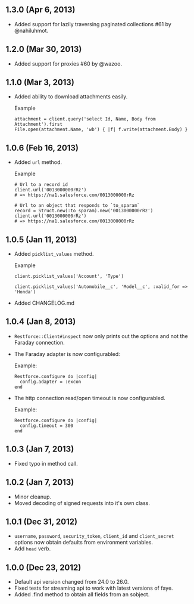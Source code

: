 ## 1.3.0 (Apr 6, 2013)

*   Added support for lazily traversing paginated collections #61 by @nahiluhmot.

## 1.2.0 (Mar 30, 2013)

*   Added support for proxies #60 by @wazoo.

## 1.1.0 (Mar 3, 2013)

*   Added ability to download attachments easily.

    Example

        attachment = client.query('select Id, Name, Body from Attachment').first
        File.open(attachment.Name, 'wb') { |f| f.write(attachment.Body) }

## 1.0.6 (Feb 16, 2013)

*   Added `url` method.

    Example

        # Url to a record id
        client.url('0013000000rRz')
        # => https://na1.salesforce.com/0013000000rRz

        # Url to an object that responds to `to_sparam`
        record = Struct.new(:to_sparam).new('0013000000rRz')
        client.url('0013000000rRz')
        # => https://na1.salesforce.com/0013000000rRz


## 1.0.5 (Jan 11, 2013)

*   Added `picklist_values` method.

    Example

        client.picklist_values('Account', 'Type')

        client.picklist_values('Automobile__c', 'Model__c', :valid_for => 'Honda')

*   Added CHANGELOG.md

## 1.0.4 (Jan 8, 2013)

*   `Restforce::Client#inspect` now only prints out the options and not the
    Faraday connection.

*   The Faraday adapter is now configurabled:

    Example:

        Restforce.configure do |config|
          config.adapter = :excon
        end

*   The http connection read/open timeout is now configurabled.

    Example:
    
        Restforce.configure do |config|
          config.timeout = 300
        end

## 1.0.3 (Jan 7, 2013)

*   Fixed typo in method call.

## 1.0.2 (Jan 7, 2013)

*   Minor cleanup.
*   Moved decoding of signed requests into it's own class.

## 1.0.1 (Dec 31, 2012)

*   `username`, `password`, `security_token`, `client_id` and `client_secret`
    options now obtain defaults from environment variables.
*   Add `head` verb.

## 1.0.0 (Dec 23, 2012)

*   Default api version changed from 24.0 to 26.0.
*   Fixed tests for streaming api to work with latest versions of faye.
*   Added .find method to obtain all fields from an sobject.
